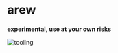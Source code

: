 # arew

**experimental, use at your own risks**

![tooling](https://images.unsplash.com/photo-1497032628192-86f99bcd76bc?iauto=format&fit=crop&w=1024&q=80)
